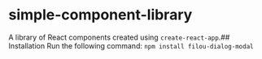 # simple-component-library
A library of React components created using `create-react-app`.## Installation
Run the following command:
`npm install filou-dialog-modal`